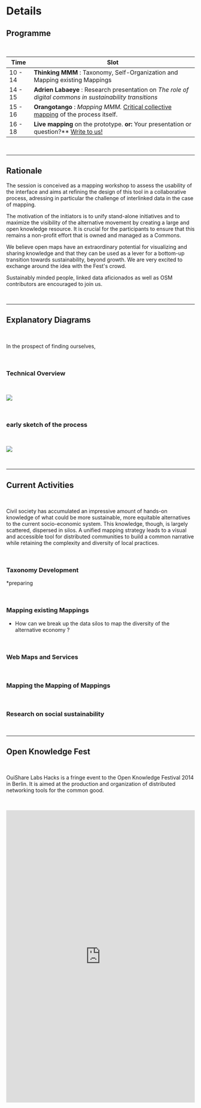 # Details

## Programme

&nbsp;

| Time | Slot |
| --- | ---- |
| 10 - 14 | **Thinking MMM** : Taxonomy, Self-Organization and Mapping existing Mappings |
| 14 - 15 | **Adrien Labaeye** : Research presentation on *The role of digital commons in sustainability transitions* |
| 15 - 16 | **Orangotango** : *Mapping MMM.* [Critical collective mapping](http://orangotango.info/) of the process itself. |
| 16 - 18 | **Live mapping** on the prototype. **or:** Your presentation or question?** [Write to us!](https://github.com/14mmm/OKFestMMM/issues) |

&nbsp;

---

## Rationale

The session is conceived as a mapping workshop to assess the usability of the interface and aims at refining the design of this tool in a collaborative process, adressing in particular the challenge of interlinked data in the case of mapping.

The motivation of the initiators is to unify stand-alone initiatives and to maximize the visibility of the alternative movement by creating a large and open knowledge resource. It is crucial for the participants to ensure that this remains a non-profit effort that is owned and managed as a Commons.

We believe open maps have an extraordinary potential for visualizing and sharing knowledge and that they can be used as a lever for a bottom-up transition towards sustainability, beyond growth. We are very excited to exchange around the idea with the Fest's crowd. 

Sustainably minded people, linked data aficionados as well as OSM contributors are encouraged to join us.

&nbsp;

---

## Explanatory Diagrams

&nbsp;

In the prospect of finding ourselves, 

&nbsp;

### Technical Overview

&nbsp;

![](http://14mmm.org/backend/wp-content/uploads/2014/05/mmm-maps-sketch.jpg)

&nbsp;

### early sketch of the process

&nbsp;

![](http://ting.allmende.io/uploads/allmende/5/5983e78a297eccb9.jpg)

&nbsp;

---

## Current Activities

&nbsp;

Civil society has accumulated an impressive amount of hands-on knowledge of what could be more sustainable, more equitable alternatives to the current socio-economic system. This knowledge, though, is largely scattered, dispersed in silos. A unified mapping strategy leads to a visual and accessible tool for distributed communities to build a common narrative while retaining the complexity and diversity of local practices. 

&nbsp;

### Taxonomy Development

*preparing 

&nbsp;

### Mapping existing Mappings

* How can we break up the data silos to map the diversity of the alternative economy ?


&nbsp;

### Web Maps and Services

&nbsp;

### Mapping the Mapping of Mappings

&nbsp;

### Research on social sustainability

&nbsp;

---

## Open Knowledge Fest

&nbsp;

OuiShare Labs Hacks is a fringe event to the Open Knowledge Festival 2014 in Berlin. It is aimed at the production and organization of distributed networking tools for the common good.

&nbsp;

<iframe src="http://timemapper.okfnlabs.org/anon/zcyaij-okfest-fringe-events-timemapper?embed=1#2" frameborder="0" style="border: none; max-width:960px; display:block; margin: 0 auto;" width="100%" height="780;"></iframe>

&nbsp;
